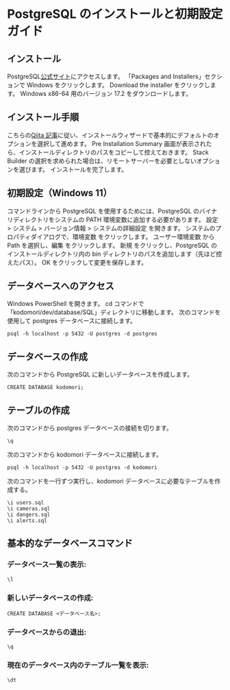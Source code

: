 # PostgreSQL のインストールと初期設定ガイド

## インストール

PostgreSQL[公式サイト](https://www.postgresql.org/download/)にアクセスします。
「Packages and Installers」セクションで Windows をクリックします。
Download the installer をクリックします。
Windows x86-64 用のバージョン 17.2 をダウンロードします。

## インストール手順

こちらの[Qiita 記事](https://qiita.com/waokitsune/items/3a27b7d0ca75bc06b7c0)に従い、インストールウィザードで基本的にデフォルトのオプションを選択して進めます。
Pre Installation Summary 画面が表示されたら、インストールディレクトリのパスをコピーして控えておきます。
Stack Builder の選択を求められた場合は、リモートサーバーを必要としないオプションを選びます。
インストールを完了します。

## 初期設定（Windows 11）

コマンドラインから PostgreSQL を使用するためには、PostgreSQL のバイナリディレクトリをシステムの PATH 環境変数に追加する必要があります。
設定 > システム > バージョン情報 > システムの詳細設定 を開きます。
システムのプロパティダイアログで、環境変数 をクリックします。
ユーザー環境変数 から Path を選択し、編集 をクリックします。
新規 をクリックし、PostgreSQL のインストールディレクトリ内の bin ディレクトリのパスを追加します（先ほど控えたパス）。
OK をクリックして変更を保存します。

## データベースへのアクセス

Windows PowerShell を開きます。
cd コマンドで「kodomori/dev/database/SQL」ディレクトリに移動します。
次のコマンドを使用して postgres データベースに接続します。

```
psql -h localhost -p 5432 -U postgres -d postgres
```

## データベースの作成

次のコマンドから PostgreSQL に新しいデータベースを作成します。

```
CREATE DATABASE kodomori;
```

## テーブルの作成

次のコマンドから postgres データベースの接続を切ります。

```
\q
```

次のコマンドから kodomori データベースに接続します。

```
psql -h localhost -p 5432 -U postgres -d kodomori
```

次のコマンドを一行ずつ実行し、kodomori データベースに必要なテーブルを作成する。

```
\i users.sql
\i cameras.sql
\i dangers.sql
\i alerts.sql
```

## 基本的なデータベースコマンド

### データベース一覧の表示:

```
\l
```

### 新しいデータベースの作成:

```
CREATE DATABASE <データベース名>;
```

### データベースからの退出:

```
\q
```

### 現在のデータベース内のテーブル一覧を表示:

```
\dt
```
